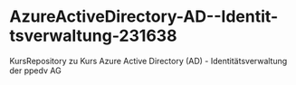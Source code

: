 # AzureActiveDirectory-AD--Identit-tsverwaltung-231638
KursRepository zu Kurs Azure Active Directory (AD) - Identitätsverwaltung der ppedv AG
